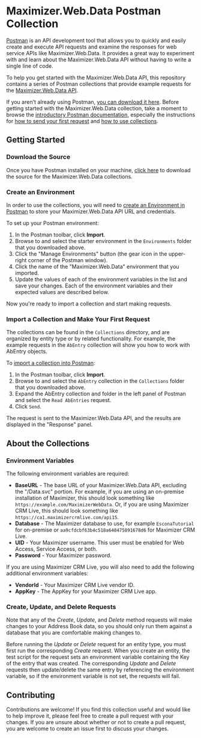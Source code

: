 # Maximizer.Web.Data Postman Collection

[Postman](https://www.getpostman.com/postman) is an API development tool that allows you to quickly and easily create and execute API requests and examine the responses for web service APIs like Maximizer.Web.Data.
It provides a great way to experiment with and learn about the Maximizer.Web.Data API without having to write a single line of code.

To help you get started with the Maximizer.Web.Data API, this repository contains a series of Postman collections that provide example requests for the [Maximizer.Web.Data API](https://developer.maximizer.com/doc/maximizerwebdata).

If you aren't already using Postman, [you can download it here](https://www.getpostman.com/postman). Before getting started with the Maximizer.Web.Data collection, take a moment to browse the [introductory Postman documentation](https://www.getpostman.com/docs/v6/), especially the instructions for [how to send your first request](https://www.getpostman.com/docs/v6/postman/launching_postman/sending_the_first_request) and [how to use collections](https://www.getpostman.com/docs/v6/postman/collections/intro_to_collections).

## Getting Started

### Download the Source

Once you have Postman installed on your machine, [click here](https://github.com/MaximizerSoftwareInc/maximizerwebdata-postman/archive/master.zip) to download the source for the Maximizer.Web.Data collections.

### Create an Environment

In order to use the collections, you will need to [create an Environment in Postman](https://www.getpostman.com/docs/postman/environments_and_globals/manage_environments) to store your Maximizer.Web.Data API URL and credentials.

To set up your Postman environment:
1. In the Postman toolbar, click **Import**.
2. Browse to and select the starter environment in the `Environments` folder that you downloaded above.
3. Click the "Manage Environments" button (the gear icon in the upper-right corner of the Postman window).
4. Click the name of the "Maximizer.Web.Data" environment that you imported.
5. Update the values of each of the environment variables in the list and save your changes. Each of the environment variables and their expected values are described below.

Now you're ready to import a collection and start making requests.

### Import a Collection and Make Your First Request

The collections can be found in the `Collections` directory, and are organized by entity type or by related functionality. For example, the example requests in the `AbEntry` collection will show you how to work with AbEntry objects.

To [import a collection into Postman](https://www.getpostman.com/docs/postman/collections/data_formats):
1. In the Postman toolbar, click **Import**.
2. Browse to and select the `AbEntry` collection in the `Collections` folder that you downloaded above.
3. Expand the AbEntry collection and folder in the left panel of Postman and select the `Read AbEntries` request.
4. Click `Send`.

The request is sent to the Maximizer.Web.Data API, and the results are displayed in the "Response" panel.

## About the Collections

### Environment Variables

The following environment variables are required:
- **BaseURL** - The base URL of your Maximizer.Web.Data API, excluding the "/Data.svc" portion. For example, if you are using an on-premise installation of Maximizer, this should look something like `https://example.com/MaximizerWebData`. Or, if you are using Maximizer CRM Live, this should look something like `https://ca1.maximizercrmlive.com/api15`.
- **Database** - The Maximizer database to use, for example `EsconaTutorial` for on-premise or `aa9cfdcbf63b4c518a648475891678d6` for Maximizer CRM Live.
- **UID** - Your Maximizer username. This user must be enabled for Web Access, Service Access, or both.
- **Password** - Your Maximizer password.

If you are using Maximizer CRM Live, you will also need to add the following additional environment variables:
- **VendorId** - Your Maximizer CRM Live vendor ID.
- **AppKey** - The AppKey for your Maximizer CRM Live app.

### Create, Update, and Delete Requests

Note that any of the *Create*, *Update*, and *Delete* method requests will make changes to your Address Book data, so you should only run them against a database that you are comfortable making changes to.

Before running the *Update* or *Delete* request for an entity type, you must first run the corresponding *Create* request. When you create an entity, the test script for the request sets an environment variable containing the Key of the entry that was created. The corresponding *Update* and *Delete* requests then update/delete the same entry by referencing the environment variable, so if the environment variable is not set, the requests will fail.

## Contributing

Contributions are welcome! If you find this collection useful and would like to help improve it, please feel free to create a pull request with your changes. If you are unsure about whether or not to create a pull request, you are welcome to create an issue first to discuss your changes.
